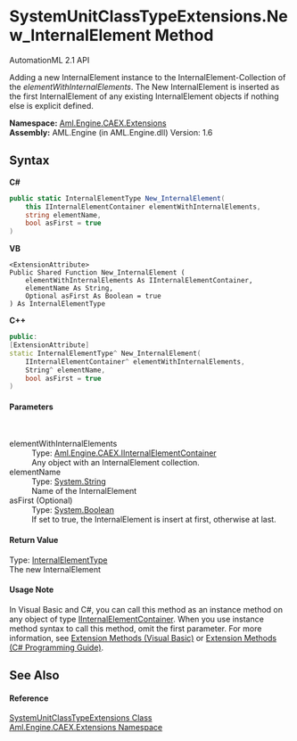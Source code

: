 # SystemUnitClassTypeExtensions.New_InternalElement Method 
AutomationML 2.1 API 

Adding a new InternalElement instance to the InternalElement-Collection of the *elementWithInternalElements*. The New InternalElement is inserted as the first InternalElement of any existing InternalElement objects if nothing else is explicit defined.

**Namespace:**&nbsp;<a href="N_Aml_Engine_CAEX_Extensions">Aml.Engine.CAEX.Extensions</a><br />**Assembly:**&nbsp;AML.Engine (in AML.Engine.dll) Version: 1.6

## Syntax

**C#**<br />
``` C#
public static InternalElementType New_InternalElement(
	this IInternalElementContainer elementWithInternalElements,
	string elementName,
	bool asFirst = true
)
```

**VB**<br />
``` VB
<ExtensionAttribute>
Public Shared Function New_InternalElement ( 
	elementWithInternalElements As IInternalElementContainer,
	elementName As String,
	Optional asFirst As Boolean = true
) As InternalElementType
```

**C++**<br />
``` C++
public:
[ExtensionAttribute]
static InternalElementType^ New_InternalElement(
	IInternalElementContainer^ elementWithInternalElements, 
	String^ elementName, 
	bool asFirst = true
)
```


#### Parameters
&nbsp;<dl><dt>elementWithInternalElements</dt><dd>Type: <a href="T_Aml_Engine_CAEX_IInternalElementContainer">Aml.Engine.CAEX.IInternalElementContainer</a><br />Any object with an InternalElement collection.</dd><dt>elementName</dt><dd>Type: <a href="https://docs.microsoft.com/dotnet/api/system.string" target="_parent" rel="noopener noreferrer">System.String</a><br />Name of the InternalElement</dd><dt>asFirst (Optional)</dt><dd>Type: <a href="https://docs.microsoft.com/dotnet/api/system.boolean" target="_parent" rel="noopener noreferrer">System.Boolean</a><br />If set to true, the InternalElement is insert at first, otherwise at last.</dd></dl>

#### Return Value
Type: <a href="T_Aml_Engine_CAEX_InternalElementType">InternalElementType</a><br />The new InternalElement

#### Usage Note
In Visual Basic and C#, you can call this method as an instance method on any object of type <a href="T_Aml_Engine_CAEX_IInternalElementContainer">IInternalElementContainer</a>. When you use instance method syntax to call this method, omit the first parameter. For more information, see <a href="https://docs.microsoft.com/dotnet/visual-basic/programming-guide/language-features/procedures/extension-methods" target="_blank" rel="noopener noreferrer">Extension Methods (Visual Basic)</a> or <a href="https://docs.microsoft.com/dotnet/csharp/programming-guide/classes-and-structs/extension-methods" target="_blank" rel="noopener noreferrer">Extension Methods (C# Programming Guide)</a>.

## See Also


#### Reference
<a href="T_Aml_Engine_CAEX_Extensions_SystemUnitClassTypeExtensions">SystemUnitClassTypeExtensions Class</a><br /><a href="N_Aml_Engine_CAEX_Extensions">Aml.Engine.CAEX.Extensions Namespace</a><br />